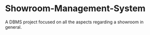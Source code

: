# Showroom-Management-System
A DBMS project focused on all the aspects regarding a showroom in general.
